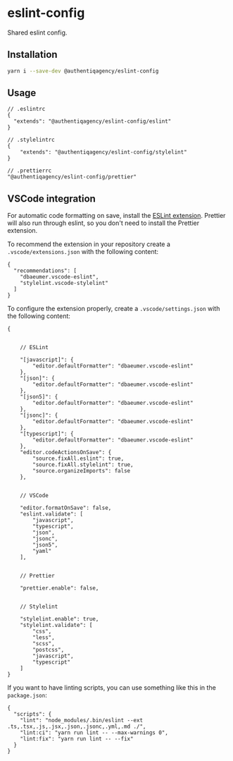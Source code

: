 # eslint-config

Shared eslint config.

## Installation

```sh
yarn i --save-dev @authentiqagency/eslint-config
```

## Usage

```jsonc
// .eslintrc
{
  "extends": "@authentiqagency/eslint-config/eslint"
}
```

```jsonc
// .stylelintrc
{
    "extends": "@authentiqagency/eslint-config/stylelint"
}
```

```jsonc
// .prettierrc
"@authentiqagency/eslint-config/prettier"
```

## VSCode integration

For automatic code formatting on save, install the [ESLint extension](https://marketplace.visualstudio.com/items?itemName=dbaeumer.vscode-eslint).
Prettier will also run through eslint, so you don't need to install the Prettier extension.

To recommend the extension in your repository create a `.vscode/extensions.json` with the following content:

```jsonc
{
  "recommendations": [
    "dbaeumer.vscode-eslint",
    "stylelint.vscode-stylelint"
  ]
}
```

To configure the extension properly, create a `.vscode/settings.json` with the following content:

```jsonc
{


    // ESLint

    "[javascript]": {
        "editor.defaultFormatter": "dbaeumer.vscode-eslint"
    },
    "[json]": {
        "editor.defaultFormatter": "dbaeumer.vscode-eslint"
    },
    "[json5]": {
        "editor.defaultFormatter": "dbaeumer.vscode-eslint"
    },
    "[jsonc]": {
        "editor.defaultFormatter": "dbaeumer.vscode-eslint"
    },
    "[typescript]": {
        "editor.defaultFormatter": "dbaeumer.vscode-eslint"
    },
    "editor.codeActionsOnSave": {
        "source.fixAll.eslint": true,
        "source.fixAll.stylelint": true,
        "source.organizeImports": false
    },


    // VSCode

    "editor.formatOnSave": false,
    "eslint.validate": [
        "javascript",
        "typescript",
        "json",
        "jsonc",
        "json5",
        "yaml"
    ],


    // Prettier

    "prettier.enable": false,


    // Stylelint

    "stylelint.enable": true,
    "stylelint.validate": [
        "css",
        "less",
        "scss",
        "postcss",
        "javascript",
        "typescript"
    ]
}
```

If you want to have linting scripts, you can use something like this in the `package.json`:

```jsonc
{
  "scripts": {
    "lint": "node_modules/.bin/eslint --ext .ts,.tsx,.js,.jsx,.json,.jsonc,.yml,.md ./",
    "lint:ci": "yarn run lint -- --max-warnings 0",
    "lint:fix": "yarn run lint -- --fix"
  }
}
```
